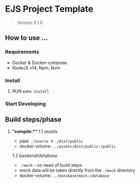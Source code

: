 # EJS Project Template

> Version 0.1.0

## How to use ...
### Requirements
* Docker & Docker-compose
* NodeJS v14, Npm, Nvm

### Install
1. RUN `make install`
### Start Developing

## Build steps/phase
1. **"compile:\*"**
   1.1 *assets*
    * pipe: `./source` -> `./dist/public`
    * docker-volume: `../assets/dist/public:/public`
  
   1.2 *backend/database*
   * `./mock` - no need of build steps
   * mock data will be taken directly from the `./mock` directory
   * docker-volume: `../database/mock:/database`